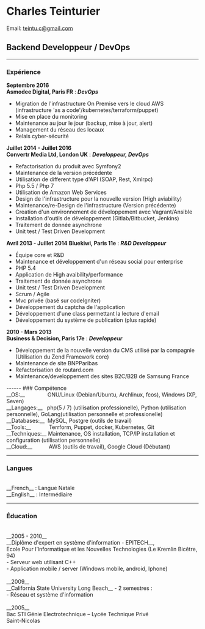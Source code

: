 # Charles Teinturier
Email: teintu.c@gmail.com
## Backend Developpeur / DevOps

------
### Expérience
__Septembre 2016__ <br>
__Asmodee Digital, Paris FR__
: __*DevOps*__

- Migration de l'infrastructure On Premise vers le cloud AWS
  (infrastructure 'as a code'/kubernetes/terraform/puppet)
- Mise en place du monitoring
- Maintenance au jour le jour (backup, mise à jour, alert)
- Management du réseau des locaux
- Relais cyber-sécurité

__Juillet 2014 - Juillet 2016__ <br>
__Convertr Media Ltd, London UK__
: __*Developpeur, DevOps*__

- Refactorisation du produit avec Symfony2
- Maintenance de la version précédente
- Utilisation de different type d'API (SOAP, Rest, Xmlrpc)
- Php 5.5 / Php 7
- Utilisation de Amazon Web Services
- Design de l'infrastructure pour la nouvelle version (High aviability)
- Maintenance/re-Design de l'infrastructure (Version précédente)
- Creation d'un environnement de  développement avec Vagrant/Ansible
- Installation d'outils de  développement (Gitlab/Bitbucket, Jenkins)
- Traitement de donnée asynchrone
- Unit test / Test Driven Development

__Avril 2013 - Juillet 2014__
__Bluekiwi, Paris 11e__
: __*R&D Developpeur*__

- Équipe core et R&D
- Maintenance et développement d'un réseau social pour enterprise
- PHP 5.4
- Application de High avaibility/performance
- Traitement de donnée asynchrone
- Unit test / Test Driven Development
- Scrum / Agile
- Mvc privée (bas&eacute; sur codeIgniter)
- Développement du captcha de l'application
- Développement d'une class permettant la lecture d'email
- Développement du système de publication (plus rapide)


__2010 - Mars 2013__ <br>
__Business & Decision, Paris 17e__
: __*Developpeur*__

- Développement de la nouvelle version du CMS utilisé par la compagnie
(Utilisation du Zend Framework core)<br>
- Maintenance de site BNPParibas
- Refactorisation de routard.com
- Maintenance/developpement des sites B2C/B2B de Samsung France

<div style="page-break-after: always;"></div>
------
### Compétence
<br>
__OS:__&nbsp;&nbsp;&nbsp;&nbsp;&nbsp;&nbsp;&nbsp;&nbsp;&nbsp;&nbsp;&nbsp;&nbsp;&nbsp;&nbsp;&nbsp;GNU/Linux (Debian/Ubuntu, Archlinux, fcos), Windows (XP, Seven)<br>
__Langages:__&nbsp;&nbsp;&nbsp;php(5 / 7)
(utilisation professionelle), Python (utilisation personnelle), GoLang(utilisation personnelle et professionelle)<br>
__Databases:__&nbsp;&nbsp;MySQL, Postgre (outils de travail)<br>
__Tools:__&nbsp;&nbsp;&nbsp;&nbsp;&nbsp;&nbsp;&nbsp;&nbsp;&nbsp;&nbsp;&nbsp;&nbsp;Terrform, Puppet, docker, Kubernetes, Git<br>
__Techniques:__&nbsp;Maintenance, OS installation, TCP/IP installation et
configuration (utilisation personnelle)<br>
__Cloud:__&nbsp;&nbsp;&nbsp;&nbsp;&nbsp;&nbsp;&nbsp;&nbsp;&nbsp;&nbsp;&nbsp;AWS (outils de travail), Google Cloud (Débutant)

------

### Langues
<br>
__French__ : Langue Natale<br>
__English__ : Intermédiaire<br>

-------

### Éducation
<br>
  __2005 - 2010__ <br>
__Diplôme d'expert en système d'information - EPITECH__,<br>Ecole
Pour l’Informatique et les Nouvelles Technologies (Le
Kremlin Bicêtre, 94)<br>
- Serveur web utilisant C++<br>
- Application mobile / server (Windows mobile,
android, Iphone)<br><br>
  __2009__ <br>
  __California State University Long Beach__ - 2 semestres :<br>
- Réseau et système d'information<br><br>
  __2005__ <br>
  Bac STI Génie Electrotechnique – Lycée Technique Privé<br>
Saint-Nicolas
